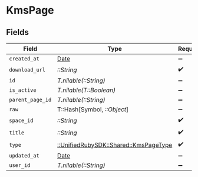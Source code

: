 # KmsPage


## Fields

| Field                                                                       | Type                                                                        | Required                                                                    | Description                                                                 |
| --------------------------------------------------------------------------- | --------------------------------------------------------------------------- | --------------------------------------------------------------------------- | --------------------------------------------------------------------------- |
| `created_at`                                                                | [Date](https://ruby-doc.org/stdlib-2.6.1/libdoc/date/rdoc/Date.html)        | :heavy_minus_sign:                                                          | N/A                                                                         |
| `download_url`                                                              | *::String*                                                                  | :heavy_check_mark:                                                          | N/A                                                                         |
| `id`                                                                        | *T.nilable(::String)*                                                       | :heavy_minus_sign:                                                          | N/A                                                                         |
| `is_active`                                                                 | *T.nilable(T::Boolean)*                                                     | :heavy_minus_sign:                                                          | N/A                                                                         |
| `parent_page_id`                                                            | *T.nilable(::String)*                                                       | :heavy_minus_sign:                                                          | N/A                                                                         |
| `raw`                                                                       | T::Hash[Symbol, *::Object*]                                                 | :heavy_minus_sign:                                                          | N/A                                                                         |
| `space_id`                                                                  | *::String*                                                                  | :heavy_check_mark:                                                          | N/A                                                                         |
| `title`                                                                     | *::String*                                                                  | :heavy_check_mark:                                                          | N/A                                                                         |
| `type`                                                                      | [::UnifiedRubySDK::Shared::KmsPageType](../../models/shared/kmspagetype.md) | :heavy_check_mark:                                                          | N/A                                                                         |
| `updated_at`                                                                | [Date](https://ruby-doc.org/stdlib-2.6.1/libdoc/date/rdoc/Date.html)        | :heavy_minus_sign:                                                          | N/A                                                                         |
| `user_id`                                                                   | *T.nilable(::String)*                                                       | :heavy_minus_sign:                                                          | N/A                                                                         |